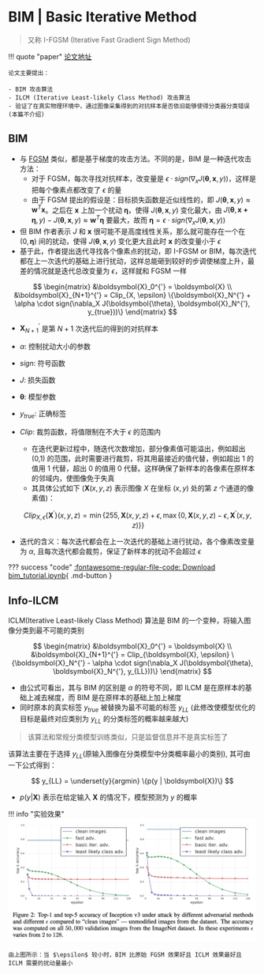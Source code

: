 # BIM | Basic Iterative Method

> 又称 I-FGSM (Iterative Fast Gradient Sign Method)

!!! quote "paper"
    [论文地址](https://arxiv.org/abs/1607.02533)

    论文主要提出：
    
    - BIM 攻击算法
    - ILCM (Iterative Least-likely Class Method) 攻击算法
    - 验证了在真实物理环境中，通过图像采集得到的对抗样本是否依旧能够使得分类器分类错误(本篇不介绍)

## BIM

- 与 [FGSM](FGSM.md) 类似，都是基于梯度的攻击方法。不同的是，BIM 是一种迭代攻击方法：
    - 对于 FGSM，每次寻找对抗样本，改变量是 $\epsilon \cdot sign(\nabla_x J(\boldsymbol{\theta}, \boldsymbol{x}, y))$，这样是把每个像素点都改变了 $\epsilon$ 的量
    - 由于 FGSM 提出的假设是：目标损失函数是近似线性的，即 $J(\boldsymbol{\theta}, \boldsymbol{x}, y) \approx \boldsymbol{w}^T \boldsymbol{x}$。之后在 $\boldsymbol{x}$ 上加一个扰动 $\boldsymbol{\eta}$，使得 $J(\boldsymbol{\theta}, \boldsymbol{x}, y)$ 变化最大，由 $J(\boldsymbol{\theta}, \boldsymbol{x + \boldsymbol{\eta}}, y) - J(\boldsymbol{\theta}, \boldsymbol{x}, y) \approx \boldsymbol{w}^T \boldsymbol{\eta}$ 要最大，故而 $\boldsymbol{\eta} = \epsilon \cdot sign(\nabla_x J(\boldsymbol{\theta}, \boldsymbol{x}, y))$
- 但 BIM 作者表示 $J$ 和 $\boldsymbol{x}$ 很可能不是高度线性关系，那么就可能存在一个在 $(0, \boldsymbol{\eta})$ 间的扰动，使得 $J(\boldsymbol{\theta}, \boldsymbol{x}, y)$ 变化更大且此时 $\boldsymbol{x}$ 的改变量小于 $\epsilon$
- 基于此，作者提出迭代寻找各个像素点的扰动，即 I-FGSM or BIM，每次迭代都在上一次迭代的基础上进行扰动，这样总能砸到较好的步调使梯度上升，最差的情况就是迭代总改变量为 $\epsilon$，这样就和 FGSM 一样

$$
\begin{matrix}
&\boldsymbol{X}_0^{'} = \boldsymbol{X} \\
&\boldsymbol{X}_{N+1}^{'} = Clip_{X, \epsilon} \{\boldsymbol{X}_N^{'} + \alpha \cdot sign(\nabla_X J(\boldsymbol{\theta}, \boldsymbol{X}_N^{'}, y_{true}))\}
\end{matrix}
$$

- $\boldsymbol{X}_{N+1}^{'}$ 是第 $N+1$ 次迭代后的得到的对抗样本
- $\alpha$: 控制扰动大小的参数
- $sign$: 符号函数
- $J$: 损失函数
- $\boldsymbol{\theta}$: 模型参数
- $y_{true}$: 正确标签
- $Clip$: 裁剪函数，将值限制在不大于 $\epsilon$ 的范围内
    - 在迭代更新过程中，随迭代次数增加，部分像素值可能溢出，例如超出 (0,1) 的范围，此时需要进行裁剪，将其用最接近的值代替，例如超出 1 的值用 1 代替，超出 0 的值用 0 代替。这样确保了新样本的各像素在原样本的邻域内，使图像免于失真
    - 其具体公式如下 ($\boldsymbol{X}(x, y, z)$ 表示图像 $X$ 在坐标 $(x, y)$ 处的第 $z$ 个通道的像素值)：

    $$Clip_{X, \epsilon}\{\boldsymbol{X}^{'}\}(x, y, z) = \min \{255, \boldsymbol{X}(x, y, z) + \epsilon, \max \{0, \boldsymbol{X}(x, y, z) - \epsilon, \boldsymbol{X}^{'}(x, y, z)\}\}$$

- 迭代的含义：每次迭代都会在上一次迭代的基础上进行扰动，各个像素改变量为 $\alpha$, 且每次迭代都会裁剪，保证了新样本的扰动不会超过 $\epsilon$

??? success "code"
    [:fontawesome-regular-file-code: Download bim_tutorial.ipynb](../bim_tutorial.ipynb){ .md-button }

## Info-ILCM

ICLM(Iterative Least-likely Class Method) 算法是 BIM 的一个变种，将输入图像分类到最不可能的类别

$$
\begin{matrix}
&\boldsymbol{X}_0^{'} = \boldsymbol{X} \\
&\boldsymbol{X}_{N+1}^{'} = Clip_{\boldsymbol{X}, \epsilon} \{\boldsymbol{X}_N^{'} - \alpha \cdot sign(\nabla_X J(\boldsymbol{\theta}, \boldsymbol{X}_N^{'}, y_{LL}))\}
\end{matrix}
$$

- 由公式可看出，其与 BIM 的区别是 $\alpha$ 的符号不同，即 ILCM 是在原样本的基础上减去梯度，而 BIM 是在原样本的基础上加上梯度
- 同时原本的真实标签 $y_{true}$ 被替换为最不可能的标签 $y_{LL}$ (此修改使模型优化的目标是最终对应类别为 $y_{LL}$ 的分类标签的概率越来越大)

> 该算法和常规分类模型训练类似，只是监督信息并不是真实标签了

该算法主要在于选择 $y_{LL}$(原输入图像在分类模型中分类概率最小的类别), 其可由一下公式得到：

$$
y_{LL} = \underset{y}{argmin} \{p(y | \boldsymbol{X})\}
$$

- $p(y | \boldsymbol{X})$ 表示在给定输入 $\boldsymbol{X}$ 的情况下，模型预测为 $y$ 的概率

!!! info "实验效果"
    ![](../../Images/2023-11-24-09-19-13.png)

    由上图所示：当 $\epsilon$ 较小时，BIM 比原始 FGSM 效果好且 ICLM 效果最好且 ICLM 需要的扰动量最小
